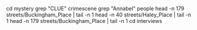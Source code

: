 cd mystery
grep "CLUE" crimescene
grep "Annabel" people
head -n 179 streets/Buckingham_Place | tail -n 1
head -n 40 streets/Haley_Place | tail -n 1
head -n 179 streets/Buckingham_Place | tail -n 1
cd interviews